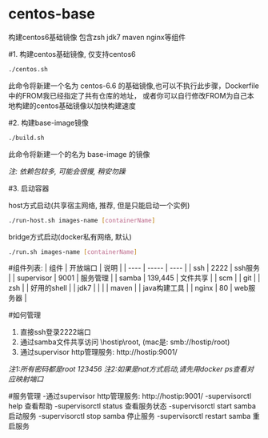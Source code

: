 # centos-base
构建centos6基础镜像
包含zsh jdk7 maven nginx等组件

#1. 构建centos基础镜像, 仅支持centos6

```bash
./centos.sh
```
此命令将新建一个名为 centos-6.6 的基础镜像,也可以不执行此步骤，Dockerfile中的FROM我已经指定了共有仓库的地址，
或者你可以自行修改FROM为自己本地构建的centos基础镜像以加快构建速度


#2. 构建base-image镜像

```bash
./build.sh
```
此命令将新建一个的名为 base-image 的镜像

*注: 依赖包较多, 可能会很慢, 稍安勿躁*

#3. 启动容器

host方式启动(共享宿主网络, 推荐, 但是只能启动一个实例)

```bash
./run-host.sh images-name [containerName]
```

bridge方式启动(docker私有网络, 默认)

```bash
./run.sh images-name [containerName]
```

#组件列表:
| 组件         |  开放端口  | 说明                                   |
| ----         | -----      | ----                                   |
| ssh          | 2222       | ssh服务                                |
| supervisor   | 9001       | 服务管理                               |
| samba        | 139,445    | 文件共享                               |
| scm          |            | git                                    |
| zsh          |            | 好用的shell                            |
| jdk7         |            |                                        |
| maven        |            | java构建工具                           |
| nginx        | 80         | web服务器                              |


#如何管理
1. 直接ssh登录2222端口
2. 通过samba文件共享访问 \\hostip\root, (mac是: smb://hostip/root)
3. 通过supervisor http管理服务: http://hostip:9001/

*注1:所有密码都是root 123456*
*注2:如果是nat方式启动,请先用docker ps查看对应映射端口*

#服务管理
-通过supervisor http管理服务: http://hostip:9001/
-supervisorctl help 查看帮助
-supervisorctl status 查看服务状态
-supervisorctl start samba 启动服务
-supervisorctl stop samba 停止服务
-supervisorctl restart samba 重启服务
